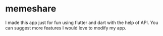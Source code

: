 # memeshare
I made this app just for fun using flutter and dart with the help of API.
You can suggest more features I would love to modify my app.
